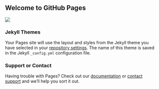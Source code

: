 ## Welcome to GitHub Pages
<img src="https://nd770v.github.io/jk01.png" >

### Jekyll Themes

Your Pages site will use the layout and styles from the Jekyll theme you have selected in your [repository settings](https://github.com/nd770v/nd770v.github.io/settings). The name of this theme is saved in the Jekyll `_config.yml` configuration file.

### Support or Contact

Having trouble with Pages? Check out our [documentation](https://help.github.com/categories/github-pages-basics/) or [contact support](https://github.com/contact) and we’ll help you sort it out.
